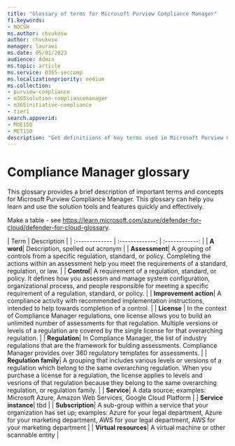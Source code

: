 ```yaml
---
title: "Glossary of terms for Microsoft Purview Compliance Manager"
f1.keywords:
- NOCSH
ms.author: chvukosw
author: chvukosw
manager: laurawi
ms.date: 05/01/2023
audience: Admin
ms.topic: article
ms.service: O365-seccomp
ms.localizationpriority: medium
ms.collection:
- purview-compliance
- m365solution-compliancemanager
- m365initiative-compliance
- tier1
search.appverid:
- MOE150
- MET150
description: "Get definitiions of key terms used in Microsoft Purview Compliance Manager."
---
```


# Compliance Manager glossary

This glossary provides a brief description of important terms and concepts for Microsoft Purview Compliance Manager. This glossary can help you learn and use the solution tools and features quickly and effectively.

Make a table - see https://learn.microsoft.com/azure/defender-for-cloud/defender-for-cloud-glossary.


| Term | Description | 
| :------------- | :-------------: | :------------: |
| **A word**| Description, spelled out acronym  |
| **Assessment**| A grouping of controls from a specific regulation, standard, or policy. Completing the actions within an assessment help you meet the requirements of a standard, regulation, or law. |
| **Control**| A requirement of a regulation, standard, or policy. It defines how you assessm and manage system configuration, organizational process, and people responsible for meeting a specific requirement of a regulation, standard, or policy.  |
| **Improvement action**| A compliance activity with recommended implementation instructions, intended to help towards completion of a control.  |
| **License** | In the context of Compliance Manager regulations, one license allows you to build an unlimited number of assessments for that regulation. Multiple versions or levels of a regulation are covered by the single license for that overarching regulation.  |
| **Regulation**| In Compliance Manager, the list of industry regulations that are the framework for bulding assessments. Compliance Manager provides over 360 regulatory templates for assessments.  |
| **Regulation family**| A grouping that includes various levels or versions of a regulation which belong to the same overarching regulation. When you purchase a license for a regulation, the license applies to levels and vesrions of that regulation because they belong to the same overarching regulation, or regulation family.  |
| **Service**| A data source; examples: Microsoft Azure, Amazon Web Services, Google Cloud Platform  |
| **Service instance**| tbd  |
| **Subscription**| A sub-group within a service that your organization has set up; examples: Azure for your legal department, Azure for your marketing department, AWS for your legal department, AWS for your marketing department  | 
| **Virtual resources**| A virtual machine or other scannable entity  |